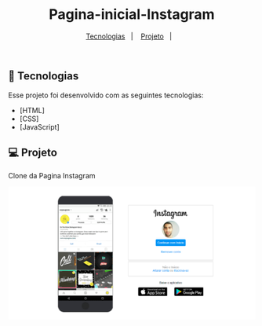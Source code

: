 <h1 align="center">
       Pagina-inicial-Instagram
</h1>

<p align="center">
  <a href="#-tecnologias">Tecnologias</a>&nbsp;&nbsp;&nbsp;|&nbsp;&nbsp;&nbsp;
  <a href="#-projeto">Projeto</a>&nbsp;&nbsp;&nbsp;|&nbsp;&nbsp;&nbsp;

</p>


<br>



## :robot: Tecnologias

Esse projeto foi desenvolvido com as seguintes tecnologias:

- [HTML]
- [CSS]
- [JavaScript]


## 💻 Projeto

Clone da Pagina Instagram

<img alt="Moveit" src="img\instagram.png" />


